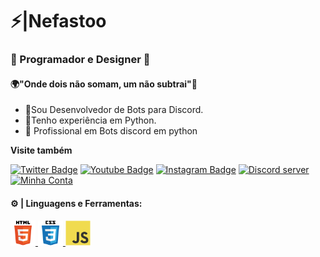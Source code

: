 # ⚡|Nefastoo

### 💎  Programador e Designer  💎



#### 🌍"Onde dois não somam, um não subtrai"🧠

- 🤖Sou Desenvolvedor de Bots para Discord.
- 🌟Tenho experiência em Python.
- 👦 Profissional em Bots discord em python

**Visite também**

[![Twitter Badge](https://img.shields.io/badge/-@NefastoCVMF-6633cc?style=flat-square&labelColor=6633cc&logo=twitter&logoColor=white&link=https://twitter.com/dieegosf)](https://twitter.com/NefastoCVmf) [![Youtube Badge](https://img.shields.io/badge/-Youtube-FF0000?style=flat-square&labelColor=FF0000&logo=youtube&logoColor=white&link=https://www.youtube.com/channel/UCI2j8vfzRQKOVW6fiZuid9w)](https://www.youtube.com/channel/UCI2j8vfzRQKOVW6fiZuid9w/videos) [![Instagram Badge](https://img.shields.io/badge/-Instagram-violet?style=flat-square&logo=Instagram&logoColor=white&link=https://www.instagram.com/eomagohh/)](https://www.instagram.com/eomagohh/) 
<a href="https://discord.gg/7cr5mh5rjv"><img src="https://img.shields.io/discord/799477005627555890?color=7289da&logo=discord&logoColor=white" alt="Discord server" /></a>  <a href="https://discord.com/users/817160910871330836"><img src="https://img.shields.io/badge/-CY_%239082-4169E1?style=flat&labelColor=7289da&logo=discord&logoColor=white" alt="Minha Conta" /></a>
#### ⚙️  **|**  Linguagens e Ferramentas:

<p align="left"> <a href="https://www.w3.org/html/" target="_blank"> <img src="https://raw.githubusercontent.com/devicons/devicon/master/icons/html5/html5-original-wordmark.svg" alt="html5" width="40" height="40"/> </a><a href="https://www.w3schools.com/css/" target="_blank"> <img src="https://raw.githubusercontent.com/devicons/devicon/master/icons/css3/css3-original-wordmark.svg" alt="css3" width="40" height="40"/> </a> <a href="https://developer.mozilla.org/en-US/docs/Web/JavaScript" target="_blank"> <img src="https://raw.githubusercontent.com/devicons/devicon/master/icons/javascript/javascript-original.svg" alt="javascript" width="40" height="40"/> </a><a
